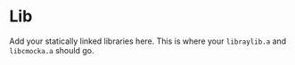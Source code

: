 # Lib

Add your statically linked libraries here. This is where your `libraylib.a` and `libcmocka.a` should go.

